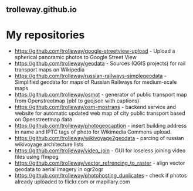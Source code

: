 ## trolleway.github.io

# My repositories

* https://github.com/trolleway/google-streetview-upload - Upload a spherical panoramic photos to Google Street View
* https://github.com/trolleway/geodata - Sources (QGIS projects) for rail transport maps on Wikipedia
* https://github.com/trolleway/russian-railways-simplegeodata - Simplified geodata for maps of Russian Railways for medium-scale maps
* https://github.com/trolleway/osmot - generator of public transport map from Openstreetmap (pbf to geojson with captions)
* https://github.com/trolleway/osm-mostrans - backend service and website for automatic updated web map of city public transport based on Openstreetmap data
* https://github.com/trolleway/photogeocaption - insert building address in name and IPTC tags of photo for Wikimedia Commons upload.
* https://github.com/trolleway/wikivoyage2geodata - parcing of russian wikivoyage architecture lists
* https://github.com/trolleway/video_join - GUI for loseless joining video files using ffmpeg
* https://github.com/trolleway/vector_refrencing_to_raster - align vector geodata to aerial imagery in ogr2ogr
* https://github.com/trolleway/photohosting_duplicates - check if photos already uploaded to flickr.com or mapillary.com


